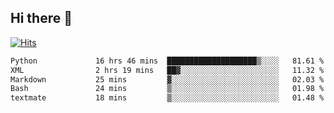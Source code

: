 ## Hi there 👋

<!--
**alihaqberdi/alihaqberdi** is a ✨ _special_ ✨ repository because its `README.md` (this file) appears on your GitHub profile.

Here are some ideas to get you started:

- 🔭 I’m currently working on ...
- 🌱 I’m currently learning ...
- 👯 I’m looking to collaborate on ...
- 🤔 I’m looking for help with ...
- 💬 Ask me about ...
- 📫 How to reach me: ...
- 😄 Pronouns: ...
- ⚡ Fun fact: ...
-->

[![Hits](https://hits.sh/github.com/alihaqberdi.svg)](https://hits.sh/github.com/alihaqberdi/)

<!--START_SECTION:waka-->

```txt
Python             16 hrs 46 mins  ████████████████████▒░░░░   81.61 %
XML                2 hrs 19 mins   ██▓░░░░░░░░░░░░░░░░░░░░░░   11.32 %
Markdown           25 mins         ▓░░░░░░░░░░░░░░░░░░░░░░░░   02.03 %
Bash               24 mins         ▒░░░░░░░░░░░░░░░░░░░░░░░░   01.98 %
textmate           18 mins         ▒░░░░░░░░░░░░░░░░░░░░░░░░   01.48 %
```

<!--END_SECTION:waka-->
